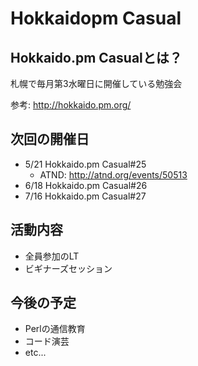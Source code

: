 # Hokkaidopm Casual

## Hokkaido.pm Casualとは？

札幌で毎月第3水曜日に開催している勉強会

参考: http://hokkaido.pm.org/

## 次回の開催日

 - 5/21 Hokkaido.pm Casual#25
   - ATND: http://atnd.org/events/50513
 - 6/18 Hokkaido.pm Casual#26
 - 7/16 Hokkaido.pm Casual#27

## 活動内容

 - 全員参加のLT
 - ビギナーズセッション

## 今後の予定

 - Perlの通信教育
 - コード演芸
 - etc...
